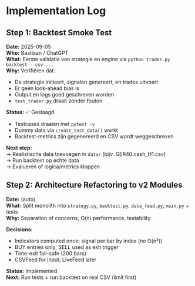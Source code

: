 # Implementation Log

## Step 1: Backtest Smoke Test

**Date:** 2025-09-05  
**Who:** Bastiaan / ChatGPT  
**What:** Eerste validatie van strategie en engine via `python trader.py backtest --csv ...`  
**Why:** Verifiëren dat:
- De strategie initieert, signalen genereert, en trades uitvoert
- Er geen look-ahead bias is
- Output en logs goed geschreven worden
- `test_trader.py` draait zonder fouten

**Status:** ✅ Geslaagd  
- Testcases draaien met `pytest -v`
- Dummy data via `create_test_data()` werkt
- Backtest-metrics zijn gegenereerd en CSV wordt weggeschreven

**Next step:**  
→ Realistische data toevoegen in `data/` (bijv. GER40.cash_H1.csv)  
→ Run backtest op echte data  
→ Evalueren of logica/metrics kloppen

## Step 2: Architecture Refactoring to v2 Modules

**Date:** (auto)  
**What:** Split monolith into `strategy.py`, `backtest.py`, `data_feed.py`, `main.py` + tests  
**Why:** Separation of concerns, O(n) performance, testability

**Decisions:**
- Indicators computed once; signal per bar by index (no O(n²))
- BUY entries only; SELL used as exit trigger
- Time-exit fail-safe (200 bars)
- CSVFeed for input; LiveFeed later

**Status:** Implemented  
**Next:** Run tests + run backtest on real CSV (limit first)
